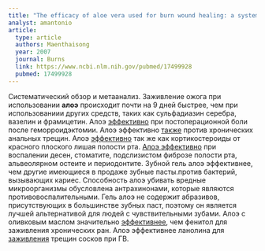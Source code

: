 ```yaml
---
title: "The efficacy of aloe vera used for burn wound healing: a systematic review"
analyst: amantonio
article:
  type: article
  authors: Maenthaisong
  year: 2007
  journal: Burns
  link: https://www.ncbi.nlm.nih.gov/pubmed/17499928
  pubmed: 17499928
---
```


Систематический обзор и метаанализ. Заживление ожога при использовании **алоэ** происходит почти на 9 дней быстрее, чем при использованиии других средств, таких как сульфадиазин серебра, вазелин и фрамицетин.
Алоэ [эффективно](https://www.ncbi.nlm.nih.gov/pubmed/20569031) при постоперационной боли после геморроидэктомии. Алоэ эффективно [также](https://www.ncbi.nlm.nih.gov/pubmed/24763890) против хронических анальных трещин.
Алоэ [эффективно](https://www.ncbi.nlm.nih.gov/pubmed/28029732) так же как кортикостероиды от красного плоского лишая полости рта. [Алоэ эффективно](https://www.ncbi.nlm.nih.gov/pmc/articles/PMC4439686) при воспалении десен, стоматите, подслизистом фиброзе полости рта, альвеолярном остеите и периодонтите. Зубной гель алоэ эффективнее, чем другие имеющиеся в продаже зубные пасты.против бактерий, вызывающих кариес. Способность алоэ убивать вредные микроорганизмы обусловлена антрахинонами, которые являются противовоспалительными. Гель алоэ не содержит абразивов, присутствующих в большинстве зубных паст, поэтому он является лучшей альтернативой для людей с чувствительными зубами.
Алоэ с оливковым маслом значительно [эффективнее](https://www.ncbi.nlm.nih.gov/pubmed/26488737), чем фенитол для заживления хронических ран.
Алоэ эффективнее ланолина для [заживления](https://www.ncbi.nlm.nih.gov/pmc/articles/PMC6168189) трещин сосков при ГВ.

